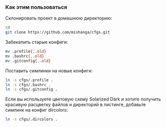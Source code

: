 ### Как этим пользоваться

Склонировать проект в домашнюю директорию:

```bash
cd
git clone https://github.com/mishanga/cfgs.git
```

Забекапить старые конфиги:
```bash
mv .profile{,.old}
mv .bashrc{,.old}
mv .gitconfig{,.old}
```

Поставить симлинки на новые конфиги:
```bash
ln -s cfgs/.profile .
ln -s cfgs/.bashrc .
ln -s cfgs/.gitconfig .
```

Если вы используете цветовую схему Solarized Dark и хотите получить красивую расцветку файлов и директорий в листинге,
добавьте симлинк на конфиг dircolors:
```bash
ln -s cfgs/.dircolors .
```
